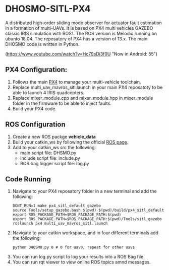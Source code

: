 # DHOSMO-SITL-PX4
A distributed high-order sliding mode observer for actuator fault estimation in a formation of multi-UAVs. It is based on PX4 multi vehicles GAZEBO classic IRIS simulation with ROS1. The ROS version is Melodic running on ubunto 18.04. The reposatory of PX4 has a version of 13.x. The main DHOSMO code is written in Python.


(https://www.youtube.com/watch?v=Hc79sDi3f0U "Now in Android: 55")


## PX4 Configuration:
1. Follows the main [PX4](https://docs.px4.io/main/en/sim_gazebo_classic/multi_vehicle_simulation.html) to manage your multi-vehicle toolchain.
2. Replace multi_uav_mavros_sitl.launch in your main PX4 reposatoty to be able to launch 4 IRIS quadcopters.
3. Replace mixer_module.cpp and mixer_module.hpp in mixer_module folder in the firmware to be able to inject faults.
4. Build your PX4 code.

## ROS Configuration
1. Create a new ROS packge **vehicle_data**
2. Build your catkin_ws by following the official [ROS page](http://wiki.ros.org/catkin/Tutorials).
3. Add to your catkin_ws src the following:
   * main script file: DHSMO.py
   * include script file: include.py
   * ROS bag logger script file: log.py

## Code Running
1. Navigate to your PX4 reposatory folder in a new terminal and add the following:
   ```
   DONT_RUN=1 make px4_sitl_default gazebo
   source Tools/setup_gazebo.bash $(pwd) $(pwd)/build/px4_sitl_default
   export ROS_PACKAGE_PATH=$ROS_PACKAGE_PATH:$(pwd)
   export ROS_PACKAGE_PATH=$ROS_PACKAGE_PATH:$(pwd)/Tools/sitl_gazebo
   roslaunch px4 multi_uav_mavros_sitl.launch
   ```
2. Navigate to your catkin workspace, and in four different terminals add the following:
   ```
   python DHOSMO.py 0 # 0 for uav0, repeat for other uavs
   ```
3. You can run log.py script to log your results into a ROS Bag file.
4. You can run rqt viewer to view online ROS topics amnd messages.
